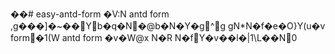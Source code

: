 ��#   e a s y - a n t d - f o r m 
 
 
 
 �V:N  a n t d   f o r m   ,g���]�~��Yb�q�N�@b�N�Y�g^g	g N*N�f�e�O}Y(u�v  f o r m �1\(W  a n t d   f o r m   �v�W@x
N�R
N�fY�v��l�|1\L��N0
 
 